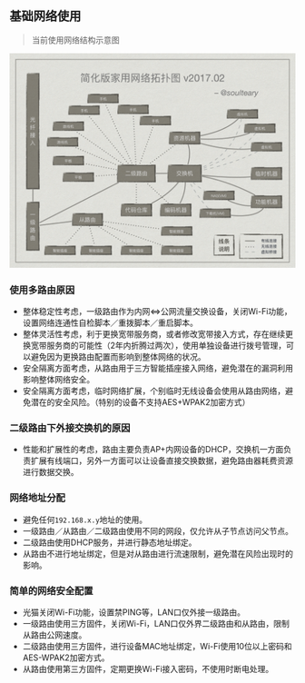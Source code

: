 ## 基础网络使用

> 当前使用网络结构示意图

![网络结构](./assets/img/network.png)

### 使用多路由原因

- 整体稳定性考虑，一级路由作为内网<=>公网流量交换设备，关闭Wi-Fi功能，设置网络连通性自检脚本／重拨脚本／重启脚本。
- 整体灵活性考虑，利于更换宽带服务商，或者修改宽带接入方式，存在继续更换宽带服务商的可能性（2年内折腾过两次），使用单独设备进行拨号管理，可以避免因为更换路由配置而影响到整体网络的状况。
- 安全隔离方面考虑，从路由用于三方智能插座接入网络，避免潜在的漏洞利用影响整体网络安全。
- 安全隔离方面考虑，临时网络扩展，个别临时无线设备会使用从路由网络，避免潜在的安全风险。（特别的设备不支持AES+WPAK2加密方式）

### 二级路由下外接交换机的原因

- 性能和扩展性的考虑，路由主要负责AP+内网设备的DHCP，交换机一方面负责扩展有线端口，另外一方面可以让设备直接交换数据，避免路由器耗费资源进行数据交换。

### 网络地址分配

- 避免任何`192.168.x.y`地址的使用。
- 一级路由／从路由／二级路由使用不同的网段，仅允许从子节点访问父节点。
- 二级路由使用DHCP服务，并进行静态地址绑定。
- 从路由不进行地址绑定，但是对从路由进行流速限制，避免潜在风险出现时的影响。

### 简单的网络安全配置

- 光猫关闭Wi-Fi功能，设置禁PING等，LAN口仅外接一级路由。
- 一级路由使用三方固件，关闭Wi-Fi，LAN口仅外界二级路由和从路由，限制从路由公网速度。
- 二级路由使用三方固件，进行设备MAC地址绑定，Wi-Fi使用10位以上密码和AES-WPAK2加密方式。
- 从路由使用第三方固件，定期更换Wi-Fi接入密码，不使用时断电处理。

